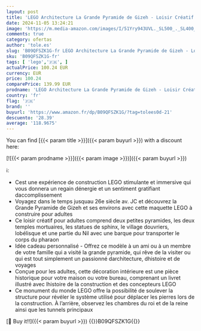 ```yaml
---
layout: post
title: 'LEGO Architecture La Grande Pyramide de Gizeh - Loisir Créatif Adultes - Maquette à Construire pour Hommes et Femmes de Monument du Monde- Décoration d Intérieur et Idée Cadeau d anniversaire 21058'
date: 2024-11-05 13:24:21
image: 'https://m.media-amazon.com/images/I/51Yry943UVL._SL500_._SL400_.jpg'
comments: true
category: ofertas
author: 'tole.es'
slug: 'B09QFSZK1G-fr LEGO Architecture La Grande Pyramide de Gizeh - Loisir...'
sku: 'B09QFSZK1G-fr'
tags: [ 'lego','🇫🇷', ]
actualPrice: 100.24 EUR
currency: EUR
price: 100.24
comparePrice: 139.99 EUR
prodname: 'LEGO Architecture La Grande Pyramide de Gizeh - Loisir Créatif Adultes - Maquette à Construire pour Hommes et Femmes de Monument du Monde- Décoration d Intérieur et Idée Cadeau d anniversaire 21058'
country: 'fr'
flag: '🇫🇷'
brand: ''
buyurl: 'https://www.amazon.fr/dp/B09QFSZK1G/?tag=tolees0d-21'
descuento: '28.39'
average: '118.9675'
---
```


You can find [{{< param title >}}]({{< param buyurl >}}) with a discount here:

[![{{< param prodname >}}]({{< param image >}})]({{< param buyurl >}})

ℹ️:

- Cest une expérience de construction LEGO stimulante et immersive qui vous donnera un regain dénergie et un sentiment gratifiant daccomplissement
- Voyagez dans le temps jusquau 26e siècle av. JC et découvrez la Grande Pyramide de Gizeh et ses environs avec cette maquette LEGO à construire pour adultes
- Ce loisir créatif pour adultes comprend deux petites pyramides, les deux temples mortuaires, les statues de sphinx, le village douvriers, lobélisque et une partie du Nil avec une barque pour transporter le corps du pharaon
- Idée cadeau personnalisé - Offrez ce modèle à un ami ou à un membre de votre famille qui a visité la grande pyramide, qui rêve de la visiter ou qui est tout simplement un passionné darchitecture, dhistoire et de voyages
- Conçue pour les adultes, cette décoration intérieure est une pièce historique pour votre maison ou votre bureau, comprenant un livret illustré avec lhistoire de la construction et des concepteurs LEGO
- Ce monument du monde LEGO offre la possibilité de soulever la structure pour révéler le système utilisé pour déplacer les pierres lors de la construction. À l’arrière, observez les chambres du roi et de la reine ainsi que les tunnels principaux

[🛒 Buy it!!]({{< param buyurl >}})
{{<world>}}B09QFSZK1G{{</world>}}
